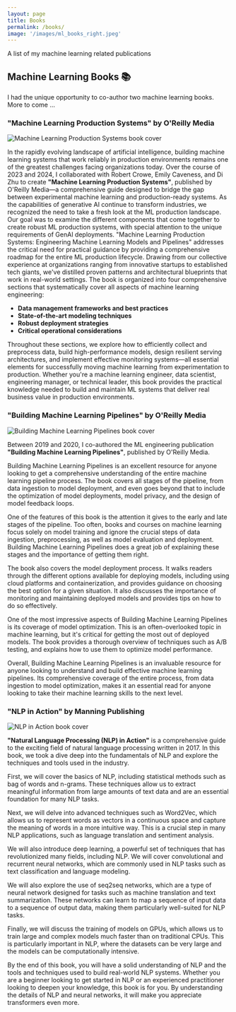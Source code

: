 ```yaml
---
layout: page
title: Books
permalink: /books/
image: '/images/ml_books_right.jpeg'
---
```


A list of my machine learning related publications

## Machine Learning Books 📚

I had the unique opportunity to co-author two machine learning books. More to come ...

### "Machine Learning Production Systems" by O'Reilly Media

![Machine Learning Production Systems book cover](/images/ml_production_systems.png)

In the rapidly evolving landscape of artificial intelligence, building machine learning systems that work reliably in production environments remains one of the greatest challenges facing organizations today. Over the course of 2023 and 2024, I collaborated with Robert Crowe, Emily Caveness, and Di Zhu to create **"Machine Learning Production Systems"**, published by O'Reilly Media—a comprehensive guide designed to bridge the gap between experimental machine learning and production-ready systems.
As the capabilities of generative AI continue to transform industries, we recognized the need to take a fresh look at the ML production landscape. Our goal was to examine the different components that come together to create robust ML production systems, with special attention to the unique requirements of GenAI deployments.
"Machine Learning Production Systems: Engineering Machine Learning Models and Pipelines" addresses the critical need for practical guidance by providing a comprehensive roadmap for the entire ML production lifecycle. Drawing from our collective experience at organizations ranging from innovative startups to established tech giants, we've distilled proven patterns and architectural blueprints that work in real-world settings.
The book is organized into four comprehensive sections that systematically cover all aspects of machine learning engineering:

- **Data management frameworks and best practices**
- **State-of-the-art modeling techniques**
- **Robust deployment strategies**
- **Critical operational considerations**

Throughout these sections, we explore how to efficiently collect and preprocess data, build high-performance models, design resilient serving architectures, and implement effective monitoring systems—all essential elements for successfully moving machine learning from experimentation to production.
Whether you're a machine learning engineer, data scientist, engineering manager, or technical leader, this book provides the practical knowledge needed to build and maintain ML systems that deliver real business value in production environments.


### "Building Machine Learning Pipelines" by O'Reilly Media

![Building Machine Learning Pipelines book cover](/images/building_ml_pipelines.jpg)

Between 2019 and 2020, I co-authored the ML engineering publication **"Building Machine Learning Pipelines"**, published by O'Reilly Media.

Building Machine Learning Pipelines is an excellent resource for anyone looking to get a comprehensive understanding of the entire machine learning pipeline process. The book covers all stages of the pipeline, from data ingestion to model deployment, and even goes beyond that to include the optimization of model deployments, model privacy, and the design of model feedback loops.

One of the features of this book is the attention it gives to the early and late stages of the pipeline. Too often, books and courses on machine learning focus solely on model training and ignore the crucial steps of data ingestion, preprocessing, as well as model evaluation and deployment. Building Machine Learning Pipelines does a great job of explaining these stages and the importance of getting them right.

The book also covers the model deployment process. It walks readers through the different options available for deploying models, including using cloud platforms and containerization, and provides guidance on choosing the best option for a given situation. It also discusses the importance of monitoring and maintaining deployed models and provides tips on how to do so effectively.

One of the most impressive aspects of Building Machine Learning Pipelines is its coverage of model optimization. This is an often-overlooked topic in machine learning, but it's critical for getting the most out of deployed models. The book provides a thorough overview of techniques such as A/B testing, and explains how to use them to optimize model performance.

Overall, Building Machine Learning Pipelines is an invaluable resource for anyone looking to understand and build effective machine learning pipelines. Its comprehensive coverage of the entire process, from data ingestion to model optimization, makes it an essential read for anyone looking to take their machine learning skills to the next level.


### "NLP in Action" by Manning Publishing

![NLP in Action book cover](/images/NLP_in_Action.jpeg)

**"Natural Language Processing (NLP) in Action"** is a comprehensive guide to the exciting field of natural language processing written in 2017. In this book, we took a dive deep into the fundamentals of NLP and explore the techniques and tools used in the industry.

First, we will cover the basics of NLP, including statistical methods such as bag of words and n-grams. These techniques allow us to extract meaningful information from large amounts of text data and are an essential foundation for many NLP tasks.

Next, we will delve into advanced techniques such as Word2Vec, which allows us to represent words as vectors in a continuous space and capture the meaning of words in a more intuitive way. This is a crucial step in many NLP applications, such as language translation and sentiment analysis.

We will also introduce deep learning, a powerful set of techniques that has revolutionized many fields, including NLP. We will cover convolutional and recurrent neural networks, which are commonly used in NLP tasks such as text classification and language modeling.

We will also explore the use of seq2seq networks, which are a type of neural network designed for tasks such as machine translation and text summarization. These networks can learn to map a sequence of input data to a sequence of output data, making them particularly well-suited for NLP tasks.

Finally, we will discuss the training of models on GPUs, which allows us to train large and complex models much faster than on traditional CPUs. This is particularly important in NLP, where the datasets can be very large and the models can be computationally intensive.

By the end of this book, you will have a solid understanding of NLP and the tools and techniques used to build real-world NLP systems. Whether you are a beginner looking to get started in NLP or an experienced practitioner looking to deepen your knowledge, this book is for you. By understanding the details of NLP and neural networks, it will make you appreciate transformers even more.
